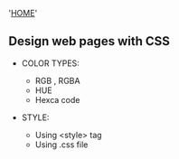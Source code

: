 '[HOME](README.md)'<br/>

## Design web pages with CSS

* COLOR TYPES:
    * RGB , RGBA
    * HUE
    * Hexca code
    
* STYLE:
    * Using \<style\> tag
    * Using \.css file